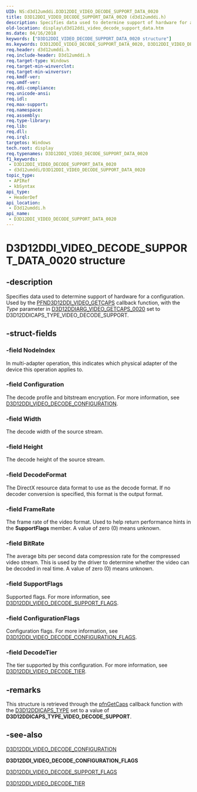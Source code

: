 ```yaml
---
UID: NS:d3d12umddi.D3D12DDI_VIDEO_DECODE_SUPPORT_DATA_0020
title: D3D12DDI_VIDEO_DECODE_SUPPORT_DATA_0020 (d3d12umddi.h)
description: Specifies data used to determine support of hardware for a configuration.
old-location: display\d3d12ddi_video_decode_support_data.htm
ms.date: 04/16/2018
keywords: ["D3D12DDI_VIDEO_DECODE_SUPPORT_DATA_0020 structure"]
ms.keywords: D3D12DDI_VIDEO_DECODE_SUPPORT_DATA_0020, D3D12DDI_VIDEO_DECODE_SUPPORT_DATA_0020 structure [Display Devices], d3d12umddi/D3D12DDI_VIDEO_DECODE_SUPPORT_DATA_0020, display.d3d12ddi_video_decode_support_data
req.header: d3d12umddi.h
req.include-header: D3d12umddi.h
req.target-type: Windows
req.target-min-winverclnt: 
req.target-min-winversvr: 
req.kmdf-ver: 
req.umdf-ver: 
req.ddi-compliance: 
req.unicode-ansi: 
req.idl: 
req.max-support: 
req.namespace: 
req.assembly: 
req.type-library: 
req.lib: 
req.dll: 
req.irql: 
targetos: Windows
tech.root: display
req.typenames: D3D12DDI_VIDEO_DECODE_SUPPORT_DATA_0020
f1_keywords:
 - D3D12DDI_VIDEO_DECODE_SUPPORT_DATA_0020
 - d3d12umddi/D3D12DDI_VIDEO_DECODE_SUPPORT_DATA_0020
topic_type:
 - APIRef
 - kbSyntax
api_type:
 - HeaderDef
api_location:
 - D3d12umddi.h
api_name:
 - D3D12DDI_VIDEO_DECODE_SUPPORT_DATA_0020
---
```


# D3D12DDI_VIDEO_DECODE_SUPPORT_DATA_0020 structure


## -description

Specifies data used to determine support of hardware for a configuration. Used by the [PFND3D12DDI_VIDEO_GETCAPS](nc-d3d12umddi-pfnd3d12ddi_video_getcaps.md) callback function, with the *Type* parameter in [D3D12DDIARG_VIDEO_GETCAPS_0020](ns-d3d12umddi-d3d12ddiarg_video_getcaps_0020.md) set to D3D12DDICAPS_TYPE_VIDEO_DECODE_SUPPORT.

## -struct-fields

### -field NodeIndex

In multi-adapter operation, this indicates which physical adapter of the device this operation applies to.

### -field Configuration

The decode profile and bitstream encryption. For more information, see [D3D12DDI_VIDEO_DECODE_CONFIGURATION](ns-d3d12umddi-d3d12ddi_video_decode_configuration_0020.md).

### -field Width

The decode width of the source stream.

### -field Height

The decode height of the source stream.

### -field DecodeFormat

The DirectX resource data format to use as the decode format. If no decoder conversion is specified, this format is the output format.

### -field FrameRate

The frame rate of the video format. Used to help return performance hints in the <b>SupportFlags</b> member. A value of zero (0) means unknown.

### -field BitRate

The average bits per second data compression rate for the compressed video stream. This is used by the driver to determine whether the video can be decoded in real time. A value of zero (0) means unknown.

### -field SupportFlags

Supported flags. For more information, see <a href="/windows-hardware/drivers/ddi/d3d12umddi/ne-d3d12umddi-d3d12ddi_video_decode_support_flags_0020">D3D12DDI_VIDEO_DECODE_SUPPORT_FLAGS</a>.

### -field ConfigurationFlags

Configuration flags. For more information, see <a href="/windows-hardware/drivers/ddi/d3d12umddi/ne-d3d12umddi-d3d12ddi_video_decode_configuration_flags_0020">D3D12DDI_VIDEO_DECODE_CONFIGURATION_FLAGS</a>.

### -field DecodeTier

The tier supported by this configuration.  For more information, see <a href="/windows-hardware/drivers/ddi/d3d12umddi/ne-d3d12umddi-d3d12ddi_video_decode_tier_0020">D3D12DDI_VIDEO_DECODE_TIER</a>.

## -remarks

This structure is retrieved through the <a href="/windows-hardware/drivers/ddi/d3d12umddi/nc-d3d12umddi-pfnd3d12ddi_video_getcaps">pfnGetCaps</a> callback function  with the <a href="/windows-hardware/drivers/ddi/d3d12umddi/ne-d3d12umddi-d3d12ddicaps_type">D3D12DDICAPS_TYPE</a> set to a value of <b>D3D12DDICAPS_TYPE_VIDEO_DECODE_SUPPORT</b>.

## -see-also

<a href="/windows-hardware/drivers/ddi/d3d12umddi/ne-d3d12umddi-d3d12ddi_video_decode_configuration_flags_0020">D3D12DDI_VIDEO_DECODE_CONFIGURATION</a>



<b>D3D12DDI_VIDEO_DECODE_CONFIGURATION_FLAGS</b>



<a href="/windows-hardware/drivers/ddi/d3d12umddi/ne-d3d12umddi-d3d12ddi_video_decode_support_flags_0020">D3D12DDI_VIDEO_DECODE_SUPPORT_FLAGS</a>



<a href="/windows-hardware/drivers/ddi/d3d12umddi/ne-d3d12umddi-d3d12ddi_video_decode_tier_0020">D3D12DDI_VIDEO_DECODE_TIER</a>
